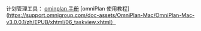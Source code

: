 计划管理工具：
 [ominplan 手册](https://support.omnigroup.com/doc-assets/OmniPlan-Mac/OmniPlan-Mac-v3.0.0.1/zh/EPUB/xhtml/06_taskview.xhtml)
 [omniPlan 使用教程](https://support.omnigroup.com/doc-assets/OmniPlan-Mac/OmniPlan-Mac-v3.0.0.1/zh/EPUB/xhtml/06_taskview.xhtml）